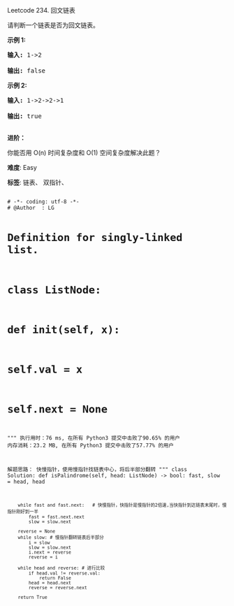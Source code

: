 Leetcode 234. 回文链表
<p>请判断一个链表是否为回文链表。</p>


<p><strong>示例 1:</strong></p>



<pre><strong>输入:</strong> 1-&gt;2

<strong>输出:</strong> false</pre>



<p><strong>示例 2:</strong></p>



<pre><strong>输入:</strong> 1-&gt;2-&gt;2-&gt;1

<strong>输出:</strong> true

</pre>



<p><strong>进阶：</strong><br>

你能否用&nbsp;O(n) 时间复杂度和 O(1) 空间复杂度解决此题？</p>





 **难度**: Easy



 **标签**: 链表、 双指针、 





<div class="hcb_wrap">
<pre class="prism undefined-numbers lang-python" data-lang="Python"><code>
# -*- coding: utf-8 -*-
# @Author  : LG

# Definition for singly-linked list.
# class ListNode:
#     def __init__(self, x):
#         self.val = x
#         self.next = None

"""
执行用时：76 ms, 在所有 Python3 提交中击败了90.65% 的用户
内存消耗：23.2 MB, 在所有 Python3 提交中击败了57.77% 的用户

解题思路：
    快慢指针，使用慢指针找链表中心，将后半部分翻转
"""
class Solution:
    def isPalindrome(self, head: ListNode) -> bool:
        fast, slow = head, head

        while fast and fast.next:   # 快慢指针，快指针是慢指针的2倍速,当快指针到达链表末尾时，慢指针刚好到一半
            fast = fast.next.next
            slow = slow.next

        reverse = None
        while slow: # 慢指针翻转链表后半部分
            i = slow
            slow = slow.next
            i.next = reverse
            reverse = i

        while head and reverse: # 进行比较
            if head.val != reverse.val:
                return False
            head = head.next
            reverse = reverse.next

        return True
</code></pre></div>
